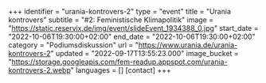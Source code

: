 +++
identifier = "urania-kontrovers-2"
type = "event"
title = "Urania kontrovers"
subtitle = "#2: Feministische Klimapolitik"
image = "https://static.reservix.de/img/event/slideEvent_1934388_0.jpg"
start_date = "2022-10-06T19:30:00+02:00"
end_date = "2022-10-06T19:30:00+02:00"
category = "Podiumsdiskussion"
url = "https://www.urania.de/urania-kontrovers-2"
updated = "2022-09-17T13:55:23.000"
image_bucket = "https://storage.googleapis.com/fem-readup.appspot.com/urania-kontrovers-2.webp"
languages = []
[contact]
+++